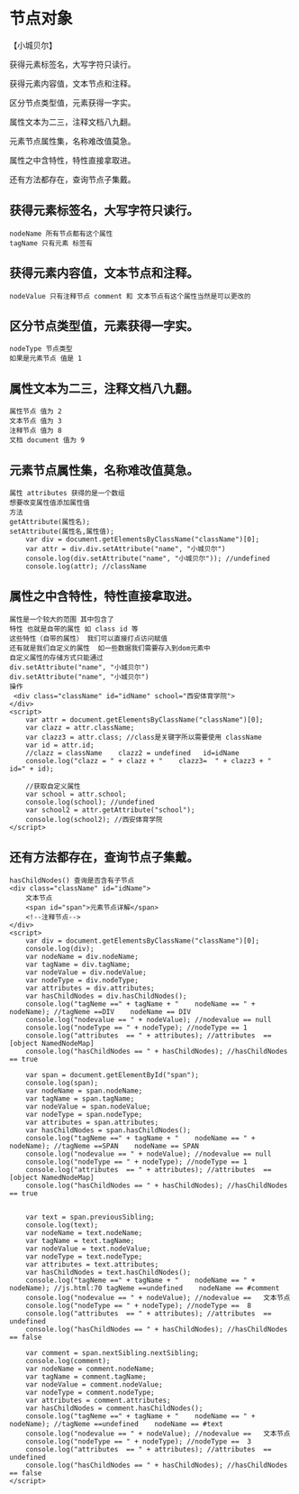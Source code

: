 # 节点对象
【小城贝尔】

获得元素标签名，大写字符只读行。

获得元素内容值，文本节点和注释。

区分节点类型值，元素获得一字实。

属性文本为二三，注释文档八九翻。

元素节点属性集，名称难改值莫急。

属性之中含特性，特性直接拿取进。

还有方法都存在，查询节点子集戴。

##  获得元素标签名，大写字符只读行。
    nodeName 所有节点都有这个属性
    tagName 只有元素 标签有
##  获得元素内容值，文本节点和注释。
    nodeValue 只有注释节点 comment 和 文本节点有这个属性当然是可以更改的
##  区分节点类型值，元素获得一字实。
    nodeType 节点类型 
    如果是元素节点 值是 1
##  属性文本为二三，注释文档八九翻。
    属性节点 值为 2
    文本节点 值为 3
    注释节点 值为 8
    文档 document 值为 9
##  元素节点属性集，名称难改值莫急。
    属性 attributes 获得的是一个数组
    想要改变属性值添加属性值
    方法 
    getAttribute(属性名);
    setAttribute(属性名,属性值);
        var div = document.getElementsByClassName("className")[0];
        var attr = div.div.setAttribute("name", "小城贝尔")
        console.log(div.setAttribute("name", "小城贝尔")); //undefined
        console.log(attr); //className
##  属性之中含特性，特性直接拿取进。
    属性是一个较大的范围 其中包含了 
    特性 也就是自带的属性 如 class id 等
    这些特性（自带的属性） 我们可以直接打点访问赋值
    还有就是我们自定义的属性  如一些数据我们需要存入到dom元素中
    自定义属性的存储方式只能通过
    div.setAttribute("name", "小城贝尔")
    div.setAttribute("name", "小城贝尔")
    操作
     <div class="className" id="idName" school="西安体育学院">
    </div>
    <script>
        var attr = document.getElementsByClassName("className")[0];
        var clazz = attr.className;
        var clazz3 = attr.class; //class是关键字所以需要使用 className
        var id = attr.id;
        //clazz = className    clazz2 = undefined   id=idName
        console.log("clazz = " + clazz + "    clazz3=  " + clazz3 + "   id=" + id);

        //获取自定义属性
        var school = attr.school;
        console.log(school); //undefined
        var school2 = attr.getAttribute("school");
        console.log(school2); //西安体育学院
    </script>
##  还有方法都存在，查询节点子集戴。
    hasChildNodes() 查询是否含有子节点
    <div class="className" id="idName">
        文本节点
        <span id="span">元素节点详解</span>
        <!--注释节点-->
    </div>
    <script>
        var div = document.getElementsByClassName("className")[0];
        console.log(div);
        var nodeName = div.nodeName;
        var tagName = div.tagName;
        var nodeValue = div.nodeValue;
        var nodeType = div.nodeType;
        var attributes = div.attributes;
        var hasChildNodes = div.hasChildNodes();
        console.log("tagNeme ==" + tagName + "    nodeName == " + nodeName); //tagNeme ==DIV    nodeName == DIV
        console.log("nodevalue == " + nodeValue); //nodevalue == null
        console.log("nodeType == " + nodeType); //nodeType == 1
        console.log("attributes  == " + attributes); //attributes  == [object NamedNodeMap]
        console.log("hasChildNodes == " + hasChildNodes); //hasChildNodes == true

        var span = document.getElementById("span");
        console.log(span);
        var nodeName = span.nodeName;
        var tagName = span.tagName;
        var nodeValue = span.nodeValue;
        var nodeType = span.nodeType;
        var attributes = span.attributes;
        var hasChildNodes = span.hasChildNodes();
        console.log("tagNeme ==" + tagName + "    nodeName == " + nodeName); //tagNeme ==SPAN    nodeName == SPAN
        console.log("nodevalue == " + nodeValue); //nodevalue == null
        console.log("nodeType == " + nodeType); //nodeType == 1
        console.log("attributes  == " + attributes); //attributes  == [object NamedNodeMap]
        console.log("hasChildNodes == " + hasChildNodes); //hasChildNodes == true


        var text = span.previousSibling;
        console.log(text);
        var nodeName = text.nodeName;
        var tagName = text.tagName;
        var nodeValue = text.nodeValue;
        var nodeType = text.nodeType;
        var attributes = text.attributes;
        var hasChildNodes = text.hasChildNodes();
        console.log("tagNeme ==" + tagName + "    nodeName == " + nodeName); //js.html:70 tagNeme ==undefined    nodeName == #comment
        console.log("nodevalue == " + nodeValue); //nodevalue ==   文本节点
        console.log("nodeType == " + nodeType); //nodeType ==  8
        console.log("attributes  == " + attributes); //attributes  == undefined
        console.log("hasChildNodes == " + hasChildNodes); //hasChildNodes == false

        var comment = span.nextSibling.nextSibling;
        console.log(comment);
        var nodeName = comment.nodeName;
        var tagName = comment.tagName;
        var nodeValue = comment.nodeValue;
        var nodeType = comment.nodeType;
        var attributes = comment.attributes;
        var hasChildNodes = comment.hasChildNodes();
        console.log("tagNeme ==" + tagName + "    nodeName == " + nodeName); //tagNeme ==undefined    nodeName == #text
        console.log("nodevalue == " + nodeValue); //nodevalue ==   文本节点
        console.log("nodeType == " + nodeType); //nodeType ==  3
        console.log("attributes  == " + attributes); //attributes  == undefined
        console.log("hasChildNodes == " + hasChildNodes); //hasChildNodes == false
    </script>